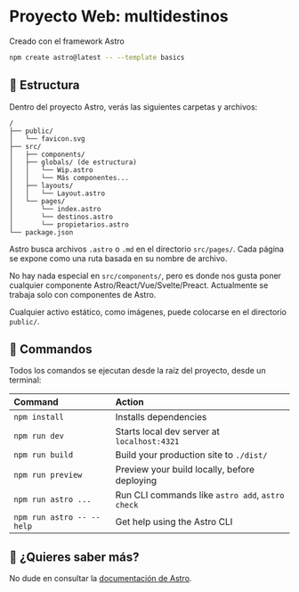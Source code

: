 # Proyecto Web: multidestinos

Creado con el framework Astro 

```sh
npm create astro@latest -- --template basics
```

## 🚀 Estructura

Dentro del proyecto Astro, verás las siguientes carpetas y archivos:

```text
/
├── public/
│   └── favicon.svg
├── src/
│   ├── components/
│   ├── globals/ (de estructura)
│   │   └── Wip.astro
│   │   └── Más componentes...
│   ├── layouts/
│   │   └── Layout.astro
│   └── pages/
│       └── index.astro
│       └── destinos.astro
│       └── propietarios.astro
└── package.json
```

Astro busca archivos `.astro` o `.md` en el directorio `src/pages/`. Cada página se expone como una ruta basada en su nombre de archivo.

No hay nada especial en `src/components/`, pero es donde nos gusta poner cualquier componente Astro/React/Vue/Svelte/Preact. Actualmente se trabaja solo con componentes de Astro.

Cualquier activo estático, como imágenes, puede colocarse en el directorio `public/`.

## 🧞 Commandos

Todos los comandos se ejecutan desde la raíz del proyecto, desde un terminal:

| Command                   | Action                                           |
| :------------------------ | :----------------------------------------------- |
| `npm install`             | Installs dependencies                            |
| `npm run dev`             | Starts local dev server at `localhost:4321`      |
| `npm run build`           | Build your production site to `./dist/`          |
| `npm run preview`         | Preview your build locally, before deploying     |
| `npm run astro ...`       | Run CLI commands like `astro add`, `astro check` |
| `npm run astro -- --help` | Get help using the Astro CLI                     |

## 👀 ¿Quieres saber más?

No dude en consultar la [documentación de Astro](https://docs.astro.build).
